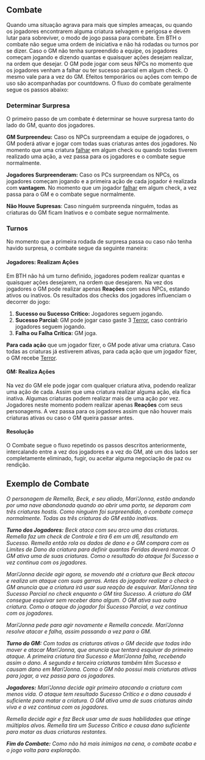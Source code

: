 ## Combate
Quando uma situação agrava para mais que simples ameaças, ou quando os jogadores encontrarem alguma criatura selvagem e perigosa e devem lutar para sobreviver, o modo de jogo passa para combate. Em BTH o combate não segue uma ordem de iniciativa e não há rodadas ou turnos por se dizer. Caso o GM não tenha surpreendido a equipe, os jogadores começam jogando e dizendo quantas e quaisquer ações desejam realizar, na ordem que desejar. O GM pode jogar com seus NPCs no momento que os jogadores venham a falhar ou ter sucesso parcial em algum check. O mesmo vale para a vez do GM. Efeitos temporários ou ações com tempo de uso são acompanhadas por countdowns.
O fluxo do combate geralmente segue os passos abaixo:

### Determinar Surpresa
O primeiro passo de um combate é determinar se houve surpresa tanto do lado do GM, quanto dos jogadores.

**GM Surpreendeu:** Caso os NPCs surpreendam a equipe de jogadores, o GM poderá ativar e jogar com todas suas criaturas antes dos jogadores. No momento que uma criatura <ins>falhar</ins> em algum check ou quando todas tiverem realizado uma ação, a vez passa para os jogadores e o combate segue normalmente.  

**Jogadores Surpreenderam:** Caso os PCs surpreendam os NPCs, os jogadores começam jogando e a primeira ação de cada jogador é realizada com **vantagem**. No momento que um jogador <ins>falhar</ins> em algum check, a vez passa para o GM e o combate segue normalmente.  

**Não Houve Supresas**: Caso ninguém surpreenda ninguém, todas as criaturas do GM ficam Inativos e o combate segue normalmente.

### Turnos
No momento que a primeira rodada de surpresa passa ou caso não tenha havido surpresa, o combate segue da seguinte maneira:

#### Jogadores: Realizam Ações 
Em BTH não há um turno definido, jogadores podem realizar quantas e quaisquer ações desejarem, na ordem que desejarem. Na vez dos jogadores o GM pode realizar apenas **Reações** com seus NPCs, estando ativos ou inativos. Os resultados dos checks dos jogadores influenciam o decorrer do jogo:

1. **Sucesso ou Sucesso Crítico:** Jogadores seguem jogando.  
2. **Sucesso Parcial:** GM pode jogar caso gaste 3 [Terror](./resources.md#terror), caso contrário jogadores seguem jogando.
3. **Falha ou Falha Crítica:** GM joga.

**Para cada ação** que um jogador fizer, o GM pode ativar uma criatura. Caso todas as criaturas já estiverem ativas, para cada ação que um jogador fizer, o GM recebe [Terror](./resources.md#terror).
   
#### GM: Realiza Ações
Na vez do GM ele pode jogar com qualquer criatura ativa, podendo realizar uma ação de cada. Assim que uma criatura realizar alguma ação, ela fica inativa. Algumas criaturas podem realizar mais de uma ação por vez. Jogadores neste momento podem realizar apenas **Reações** com seus personagems. A vez passa para os jogadores assim que não houver mais criaturas ativas ou caso o GM queira passar antes.

#### Resolução
O Combate segue o fluxo repetindo os passos descritos anteriormente, intercalando entre a vez dos jogadores e a vez do GM, até um dos lados ser completamente eliminado, fugir, ou aceitar alguma negociação de paz ou rendição.

## Exemplo de Combate

_O personagem de Remella, Beck, e seu aliado, Mari'Jonna, estão andando por uma nave abandonada quando ao abrir uma porta, se deparam com três criaturas hostis. Como ninguém foi surpreendido, o combate começa normalmente. Todas as três criaturas do GM estão inativas._

_**Turno dos Jogadores:** Beck ataca com seu arco uma das criaturas. Remella faz um check de Controle e tira 6 em um d6, resultando em Sucesso. Remella então rola os dados de dano e o GM compara com os Limites de Dano da criatura para definir quantas Feridas deverá marcar. O GM ativa uma de suas criaturas. Como o resultado do ataque foi Sucesso a vez continua com os jogadores._

_Mari'Jonna decide agir agora, se movendo até a criatura que Beck atacou e realiza um ataque com suas garras. Antes do jogador realizar o check o GM anuncia que a criatura irá usar sua reação de esquivar. Mari'Jonna tira Sucesso Parcial no check enquanto o GM tira Sucesso. A criatura do GM consegue esquivar sem receber dano algum. O GM ativa sua outra criatura. Como o ataque do jogador foi Sucesso Parcial, a vez continua com os jogadores._

_Mari'Jonna pede para agir novamente e Remella concede. Mari'Jonna resolve atacar e falha, assim passando a vez para o GM._

_**Turno do GM:** Com todas as criaturas ativas o GM decide que todas irão mover e atacar Mari'Jonna, que anuncia que tentará esquivar do primeiro ataque. A primeira criatura tira Sucesso e Mari'Jonna falha, recebendo assim o dano. A segunda e terceira criaturas também têm Sucesso e causam dano em Mari'Jonna. Como o GM não possui mais criaturas ativas para jogar, a vez passa para os jogadores._

_**Jogadores:** Mari'Jonna decide agir primeiro atacando a criatura com menos vida. O ataque tem resultado Sucesso Crítico e o dano causado é suficiente para matar a criatura. O GM ativa uma de suas criaturas ainda viva e a vez continua com os jogadores._

_Remella decide agir e faz Beck usar uma de suas habilidades que atinge múltiplos alvos. Remella tira um Sucesso Crítico e causa dano suficiente para matar as duas criaturas restantes._

_**Fim do Combate:** Como não há mais inimigos na cena, o combate acaba e o jogo volta para exploração._